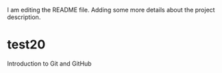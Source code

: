 I am editing the README file. Adding some more details about the project description.
# test20
Introduction to Git and GitHub
